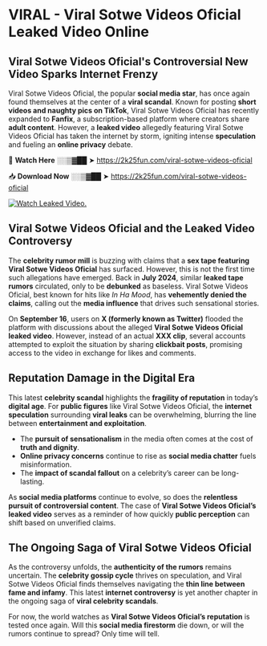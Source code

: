 # VIRAL - ️Viral Sotwe Videos Oficial Leaked Video Online

## **️Viral Sotwe Videos Oficial's Controversial New Video Sparks Internet Frenzy**  

️Viral Sotwe Videos Oficial, the popular **social media star**, has once again found themselves at the center of a **viral scandal**. Known for posting **short videos and naughty pics on TikTok**, ️Viral Sotwe Videos Oficial has recently expanded to **Fanfix**, a subscription-based platform where creators share **adult content**. However, a **leaked video** allegedly featuring ️Viral Sotwe Videos Oficial has taken the internet by storm, igniting intense **speculation** and fueling an **online privacy** debate.  

🔴 **Watch Here** ░░▒▓██ ➤ https://2k25fun.com/️viral-sotwe-videos-oficial  

📥 **Download Now** ░░▒▓██ ➤ https://2k25fun.com/️viral-sotwe-videos-oficial  

[![Watch Leaked Video.](https://miro.medium.com/v2/resize:fit:828/format:webp/1*cilzJN44JGOrTw9NJCrNHA.gif "Watch Leaked Video")](https://2k25fun.com/️viral-sotwe-videos-oficial)

## **️Viral Sotwe Videos Oficial and the Leaked Video Controversy**  

The **celebrity rumor mill** is buzzing with claims that a **sex tape featuring ️Viral Sotwe Videos Oficial** has surfaced. However, this is not the first time such allegations have emerged. Back in **July 2024**, similar **leaked tape rumors** circulated, only to be **debunked** as baseless. ️Viral Sotwe Videos Oficial, best known for hits like *In Ha Mood*, has **vehemently denied the claims**, calling out the **media influence** that drives such sensational stories.  

On **September 16**, users on **X (formerly known as Twitter)** flooded the platform with discussions about the alleged **️Viral Sotwe Videos Oficial leaked video**. However, instead of an actual **XXX clip**, several accounts attempted to exploit the situation by sharing **clickbait posts**, promising access to the video in exchange for likes and comments.  

## **Reputation Damage in the Digital Era**  

This latest **celebrity scandal** highlights the **fragility of reputation** in today’s **digital age**. For **public figures** like ️Viral Sotwe Videos Oficial, the **internet speculation** surrounding **viral leaks** can be overwhelming, blurring the line between **entertainment and exploitation**.  

- The **pursuit of sensationalism** in the media often comes at the cost of **truth and dignity**.  
- **Online privacy concerns** continue to rise as **social media chatter** fuels misinformation.  
- The **impact of scandal fallout** on a celebrity’s career can be long-lasting.  

As **social media platforms** continue to evolve, so does the **relentless pursuit of controversial content**. The case of **️Viral Sotwe Videos Oficial’s leaked video** serves as a reminder of how quickly **public perception** can shift based on unverified claims.  

## **The Ongoing Saga of ️Viral Sotwe Videos Oficial**  

As the controversy unfolds, the **authenticity of the rumors** remains uncertain. The **celebrity gossip cycle** thrives on speculation, and ️Viral Sotwe Videos Oficial finds themselves navigating the **thin line between fame and infamy**. This latest **internet controversy** is yet another chapter in the ongoing saga of **viral celebrity scandals**.  

For now, the world watches as **️Viral Sotwe Videos Oficial’s reputation** is tested once again. Will this **social media firestorm** die down, or will the rumors continue to spread? Only time will tell.
